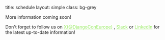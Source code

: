 title: schedule
layout: simple
class: bg-grey

More information coming soon!

Don't forget to follow us on <a href="https://twitter.com/DjangoConEurope" style="color:#97EB61;">X(@DjangoConEurope)</a> , <a href="https://join.slack.com/t/djangoconeurope/shared_invite/zt-2k5nh67xv-MjbZzLZ100br1Hhb~aG1Jg" style="color:#97EB61;">Slack</a> or <a href="https://www.linkedin.com/company/djangocon-europe/" style="color:#97EB61;"> LinkedIn</a> for the latest up-to-date information!
